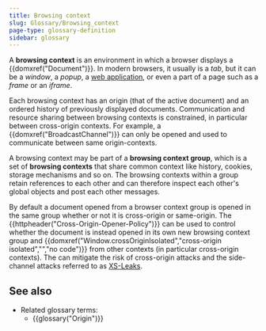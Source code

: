```yaml
---
title: Browsing context
slug: Glossary/Browsing_context
page-type: glossary-definition
sidebar: glossary
---
```


A **browsing context** is an environment in which a browser displays a {{domxref("Document")}}.
In modern browsers, it usually is a _tab_, but it can be a _window_, a _popup_, a [web application](/en-US/docs/Web/Progressive_web_apps), or even a part of a page such as a _frame_ or an _iframe_.

Each browsing context has an origin (that of the active document) and an ordered history of previously displayed documents.
Communication and resource sharing between browsing contexts is constrained, in particular between cross-origin contexts.
For example, a {{domxref("BroadcastChannel")}} can only be opened and used to communicate between same origin-contexts.

A browsing context may be part of a **browsing context group**, which is a set of **browsing contexts** that share common context like history, cookies, storage mechanisms and so on.
The browsing contexts within a group retain references to each other and can therefore inspect each other's global objects and post each other messages.

By default a document opened from a browser context group is opened in the same group whether or not it is cross-origin or same-origin.
The {{httpheader("Cross-Origin-Opener-Policy")}} can be used to control whether the document is instead opened in its own new browsing context group and {{domxref("Window.crossOriginIsolated","cross-origin isolated","","no code")}} from other contexts (in particular cross-origin contexts).
The can mitigate the risk of cross-origin attacks and the side-channel attacks referred to as [XS-Leaks](https://xsleaks.dev/).

## See also

- Related glossary terms:
  - {{glossary("Origin")}}
